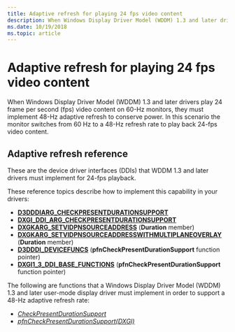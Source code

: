 ```yaml
---
title: Adaptive refresh for playing 24 fps video content
description: When Windows Display Driver Model (WDDM) 1.3 and later drivers play 24 frame per second (fps) video content on 60-Hz monitors, they must implement 48-Hz adaptive refresh to conserve power.
ms.date: 10/19/2018
ms.topic: article
---
```


# Adaptive refresh for playing 24 fps video content


When Windows Display Driver Model (WDDM) 1.3 and later drivers play 24 frame per second (fps) video content on 60-Hz monitors, they must implement 48-Hz adaptive refresh to conserve power. In this scenario the monitor switches from 60 Hz to a 48-Hz refresh rate to play back 24-fps video content.



## Adaptive refresh reference

These are the device driver interfaces (DDIs) that WDDM 1.3 and later drivers must implement for 24-fps playback.

These reference topics describe how to implement this capability in your drivers:

-   [**D3DDDIARG\_CHECKPRESENTDURATIONSUPPORT**](/windows-hardware/drivers/ddi/d3dumddi/ns-d3dumddi-d3dddiarg_checkpresentdurationsupport) 
-   [**DXGI\_DDI\_ARG\_CHECKPRESENTDURATIONSUPPORT**](/windows-hardware/drivers/ddi/dxgiddi/ns-dxgiddi-_dxgi_ddi_arg_checkpresentdurationsupport) 
-   [**DXGKARG\_SETVIDPNSOURCEADDRESS**](/windows-hardware/drivers/ddi/d3dkmddi/ns-d3dkmddi-_dxgkarg_setvidpnsourceaddress) (**Duration** member)
-   [**DXGKARG\_SETVIDPNSOURCEADDRESSWITHMULTIPLANEOVERLAY**](/windows-hardware/drivers/ddi/d3dkmddi/ns-d3dkmddi-_dxgkarg_setvidpnsourceaddresswithmultiplaneoverlay) (**Duration** member)
-   [**D3DDDI\_DEVICEFUNCS**](/windows-hardware/drivers/ddi/d3dumddi/ns-d3dumddi-_d3dddi_devicefuncs) (**pfnCheckPresentDurationSupport** function pointer)
-   [**DXGI1\_3\_DDI\_BASE\_FUNCTIONS**](/windows-hardware/drivers/ddi/dxgiddi/ns-dxgiddi-dxgi1_3_ddi_base_functions) (**pfnCheckPresentDurationSupport** function pointer)

The following are functions that a Windows Display Driver Model (WDDM) 1.3 and later user-mode display driver must implement in order to support a 48-Hz adaptive refresh rate:

-   [*CheckPresentDurationSupport*](/windows-hardware/drivers/ddi/d3dumddi/nc-d3dumddi-pfnd3dddi_checkpresentdurationsupport)
-   [*pfnCheckPresentDurationSupport(DXGI)*](/windows-hardware/drivers/ddi/dxgiddi/ns-dxgiddi-_dxgi_ddi_arg_checkpresentdurationsupport)




 

